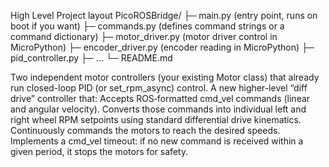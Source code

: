 High Level Project layout
PicoROSBridge/
  ├─ main.py               (entry point, runs on boot if you want)
  ├─ commands.py           (defines command strings or a command dictionary)
  ├─ motor_driver.py       (motor driver control in MicroPython)
  ├─ encoder_driver.py     (encoder reading in MicroPython)
  ├─ pid_controller.py
  ├─ ...
  └─ README.md





Two independent motor controllers (your existing Motor class) that already run closed-loop PID (or set_rpm_async) control.
A new higher-level “diff drive” controller that:
Accepts ROS‐formatted cmd_vel commands (linear and angular velocity).
Converts those commands into individual left and right wheel RPM setpoints using standard differential drive kinematics.
Continuously commands the motors to reach the desired speeds.
Implements a cmd_vel timeout: if no new command is received within a given period, it stops the motors for safety.
